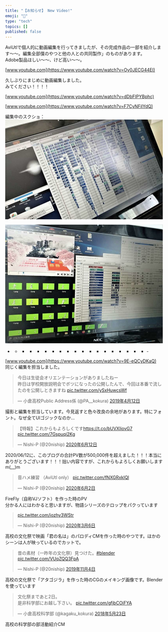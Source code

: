```yaml
---
title: "【お知らせ】 New Video!"
emoji: "🤖"
type: "tech"
topics: []
published: false
---
```


AviUtlで個人的に動画編集を行ってきましたが、その完成作品の一部を紹介します～～。編集全部僕のやつと他の人との共同製作」のものがあります。  
Adobe製品ほしい～～、けど高い～～。

  
[www.youtube.com](https://www.youtube.com/watch?v=Oy0JECG44EI)

  
久しぶりにまじめに動画編集しました。  
みてください！！！！
  
  
[www.youtube.com](https://www.youtube.com/watch?v=dDbFIPYBphc)
  
  
[www.youtube.com](https://www.youtube.com/watch?v=F7CyNFilYdQ)

  
編集中のスクショ：  
![f:id:pythonjacascript:20210327124807j:plain](/images/ppythonjacascript2021032720210327124807.jpg)

![f:id:pythonjacascript:20210327124810j:plain](/images/ppythonjacascript2021032720210327124810.jpg)

* * * * * * * * * * * * * * * * * * * \-

  
[www.youtube.com](https://www.youtube.com/watch?v=9E-eQCyDKaQ)  
同じく編集を担当しました。
  
  
> 今日は生徒会オリエンテーションがありましたねー  
> 昨日は学校開放説明会でボツになったの公開したんで、今回は本番で流したのを公開しときますね [pic.twitter.com/ySxHuwcsWf](https://t.co/ySxHuwcsWf)
> 
> — 小倉高校Public Address係 (@PA\_\_kokura) [2019年4月12日](https://twitter.com/PA%5F%5Fkokura/status/1116614091156541440?ref%5Fsrc=twsrc%5Etfw)

  
撮影と編集を担当しています。今見返すと色々改良の余地があります。特にフォント。なぜ全てUIゴジックなのか...

  
> 【特報】これからもよろしくです<https://t.co/bUVXIiovG7> [pic.twitter.com/7Gspuqi2Kg](https://t.co/7Gspuqi2Kg)
> 
> — Nishi-P (@20niship) [2020年6月12日](https://twitter.com/20niship/status/1271342896952651786?ref%5Fsrc=twsrc%5Etfw)

  
2020/06/12に、このブログの合計PV数が500,000件を超えました！！！本当にありがとうございます！！！拙い内容ですが、これからもよろしくお願いしますm(\_\_)m  

  
> 音ハメ練習 （AviUtl only） [pic.twitter.com/fNXGRxklQl](https://t.co/fNXGRxklQl)
> 
> — Nishi-P (@20niship) [2020年6月2日](https://twitter.com/20niship/status/1267781217056722952?ref%5Fsrc=twsrc%5Etfw)

  
FireFly（自称VJソフト）を作った時のPV  
分かる人にはわかると思いますが、物語シリーズのテロップをパクっています

  
> [pic.twitter.com/iozhy3WStr](https://t.co/iozhy3WStr)
> 
> — Nishi-P (@20niship) [2020年3月6日](https://twitter.com/20niship/status/1235917362391482375?ref%5Fsrc=twsrc%5Etfw)

  
高校の文化祭で映画「君の名は」のパロディCMを作った時のやつです。ほかのシーンは人が映っているのでカットで。

> 昔の素材（一昨年の文化祭）見つけた。[#blender](https://twitter.com/hashtag/blender?src=hash&ref%5Fsrc=twsrc%5Etfw) [pic.twitter.com/VUqZQQ3FpA](https://t.co/VUqZQQ3FpA)
> 
> — Nishi-P (@20niship) [2019年11月4日](https://twitter.com/20niship/status/1191304530106843136?ref%5Fsrc=twsrc%5Etfw)

  
高校の文化祭で「アタゴジラ」を作った時のCGのメイキング画像です。Blenderを使っています

  
> 文化祭まであと2日。  
> 是非科学部にお越し下さい。 [pic.twitter.com/gfjbCOiFYA](https://t.co/gfjbCOiFYA)
> 
> — 小倉高校科学部 (@kagaku\_kokura) [2018年5月23日](https://twitter.com/kagaku%5Fkokura/status/999321288433745920?ref%5Fsrc=twsrc%5Etfw)

  
高校の科学部の部活動紹介CM